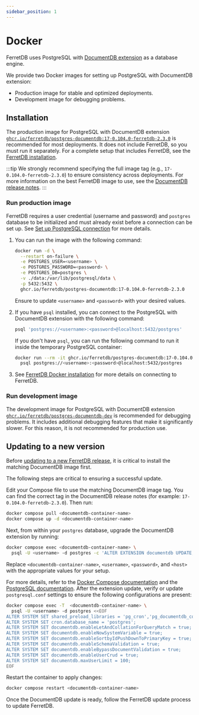 ```yaml
---
sidebar_position: 1
---
```


# Docker

FerretDB uses PostgreSQL with [DocumentDB extension](https://github.com/microsoft/documentdb) as a database engine.

We provide two Docker images for setting up PostgreSQL with DocumentDB extension:

- Production image for stable and optimized deployments.
- Development image for debugging problems.

## Installation

The production image for PostgreSQL with DocumentDB extension
[`ghcr.io/ferretdb/postgres-documentdb:17-0.104.0-ferretdb-2.3.0`](https://ghcr.io/ferretdb/postgres-documentdb:17-0.104.0-ferretdb-2.3.0)
is recommended for most deployments.
It does not include FerretDB, so you must run it separately.
For a complete setup that includes FerretDB, see the [FerretDB installation](../ferretdb/docker.md).

:::tip
We strongly recommend specifying the full image tag (e.g., `17-0.104.0-ferretdb-2.3.0`)
to ensure consistency across deployments.
For more information on the best FerretDB image to use, see the [DocumentDB release notes](https://github.com/FerretDB/documentdb/releases/).
:::

### Run production image

FerretDB requires a user credential (username and password) and `postgres` database to be initialized and must already exist before a connection can be set up.
See [Set up PostgreSQL connection](../../security/authentication.md#set-up-postgresql-connection) for more details.

1. You can run the image with the following command:

   ```sh
   docker run -d \
     --restart on-failure \
     -e POSTGRES_USER=<username> \
     -e POSTGRES_PASSWORD=<password> \
     -e POSTGRES_DB=postgres \
     -v ./data:/var/lib/postgresql/data \
     -p 5432:5432 \
     ghcr.io/ferretdb/postgres-documentdb:17-0.104.0-ferretdb-2.3.0
   ```

   Ensure to update `<username>` and `<password>` with your desired values.

2. If you have `psql` installed, you can connect to the PostgreSQL with DocumentDB extension with the following command:

   ```sh
   psql 'postgres://<username>:<password>@localhost:5432/postgres'
   ```

   If you don't have `psql`, you can run the following command to run it inside the temporary PostgreSQL container:

   ```sh
   docker run --rm -it ghcr.io/ferretdb/postgres-documentdb:17-0.104.0-ferretdb-2.3.0 \
     psql postgres://<username>:<password>@localhost:5432/postgres
   ```

3. See [FerretDB Docker installation](../ferretdb/docker.md) for more details on connecting to FerretDB.

### Run development image

The development image for PostgreSQL with DocumentDB extension
[`ghcr.io/ferretdb/postgres-documentdb-dev`](https://ghcr.io/ferretdb/postgres-documentdb-dev)
is recommended for debugging problems.
It includes additional debugging features that make it significantly slower.
For this reason, it is not recommended for production use.

## Updating to a new version

Before [updating to a new FerretDB release](../ferretdb/docker.md#updating-to-a-new-version), it is critical to install the matching DocumentDB image first.

The following steps are critical to ensuring a successful update.

Edit your Compose file to use the matching DocumentDB image tag.
You can find the correct tag in the DocumentDB release notes (for example: `17-0.104.0-ferretdb-2.3.0`).
Then run:

```sh
docker compose pull <documentdb-container-name>
docker compose up -d <documentdb-container-name>
```

Next, from within your `postgres` database, upgrade the DocumentDB extension by running:

```sh
docker compose exec <documentdb-container-name> \
  psql -U <username> -d postgres -c 'ALTER EXTENSION documentdb UPDATE;'
```

Replace `<documentdb-container-name>`, `<username>`, `<password>`, and `<host>` with the appropriate values for your setup.

For more details, refer to the [Docker Compose documentation](https://docs.docker.com/compose/) and the [PostgreSQL documentation](https://www.postgresql.org/docs/).
After the extension update, verify or update `postgresql.conf` settings to ensure the following configurations are present:

```sh
docker compose exec -T  <documentdb-container-name> \
  psql -U <username> -d postgres <<EOF
ALTER SYSTEM SET shared_preload_libraries = 'pg_cron','pg_documentdb_core','pg_documentdb';
ALTER SYSTEM SET cron.database_name = 'postgres';
ALTER SYSTEM SET documentdb.enableLetAndCollationForQueryMatch = true;
ALTER SYSTEM SET documentdb.enableNowSystemVariable = true;
ALTER SYSTEM SET documentdb.enableSortbyIdPushDownToPrimaryKey = true;
ALTER SYSTEM SET documentdb.enableSchemaValidation = true;
ALTER SYSTEM SET documentdb.enableBypassDocumentValidation = true;
ALTER SYSTEM SET documentdb.enableUserCrud = true;
ALTER SYSTEM SET documentdb.maxUserLimit = 100;
EOF
```

Restart the container to apply changes:

```sh
docker compose restart <documentdb-container-name>
```

Once the DocumentDB update is ready, follow the FerretDB update process to update FerretDB.
